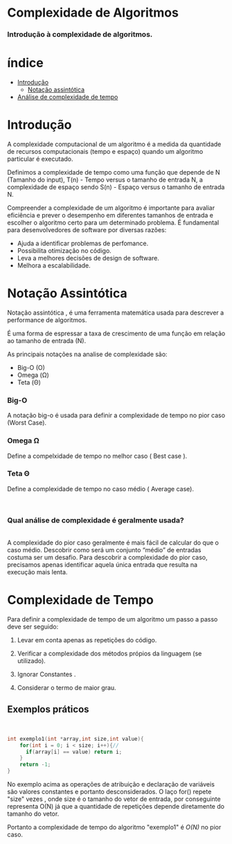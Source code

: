 # Complexidade de Algoritmos

### Introdução à complexidade de algoritmos.

# índice
  * [Introdução](#introdução)
    *   [Notação assintótica](#notação-assintótica)
  * [Análise de complexidade de tempo](#Complexidade-de-Tempo)
  

# Introdução

A complexidade computacional de um algoritmo é a medida da quantidade de recursos computacionais (tempo e espaço) quando um algoritmo particular é executado. 

Definimos a complexidade de tempo como uma função que depende de N (Tamanho do input), T(n) - Tempo versus o tamanho de entrada N, a complexidade de espaço sendo S(n) - Espaço versus o tamanho de entrada N.

Compreender a complexidade de um algoritmo é importante para avaliar  eficiência e prever o desempenho em diferentes tamanhos de entrada e escolher o algoritmo certo para um determinado problema. É fundamental para desenvolvedores de software por diversas razões:

* Ajuda a identificar problemas de perfomance.
* Possibilita otimização no código.
* Leva a melhores decisões de design de software.
* Melhora a escalabilidade.






# Notação Assintótica

Notação assintótica , é uma ferramenta matemática usada para descrever a performance de algoritmos.

É uma forma de espressar a taxa de crescimento de uma função em relação ao tamanho de entrada (N).

As principais notações na analise de complexidade são:

-  Big-O (O)
-  Omega (Ω)
-  Teta (Θ)

### Big-O
  A notação big-o é usada para definir a complexidade de tempo no pior caso (Worst Case).
### Omega Ω
   Define a compelxidade de tempo no melhor caso ( Best case ).
### Teta Θ
  Define a complexidade de tempo no caso médio ( Average case).

<br>

### Qual análise de complexidade é geralmente usada?

<br>
A complexidade do pior caso geralmente é mais fácil de calcular do que o caso médio. Descobrir como será um conjunto “médio” de entradas costuma ser um desafio. Para descobrir a complexidade do pior caso, precisamos apenas identificar aquela única entrada que resulta na execução mais lenta.


# Complexidade de Tempo

Para definir a complexidade de tempo de um algoritmo um passo a passo deve ser seguido:


1. Levar em conta apenas as repetições do código.

2. Verificar a complexidade dos métodos própios da linguagem (se utilizado).

3. Ignorar Constantes .

4. Considerar o termo de maior grau.

## Exemplos práticos 

<br>

```c
int exemplo1(int *array,int size,int value){
    for(int i = 0; i < size; i++){//
      if(array[i] == value) return i;
    }
    return -1;
}
```
No exemplo acima as operações de atribuição e declaração de variáveis são valores constantes e portanto desconsiderados. O laço for() repete "size" vezes , onde size é o tamanho do vetor de entrada, por conseguinte representa O(N) já que a quantidade de repetições depende diretamente do tamanho do vetor.

Portanto a complexidade de tempo do algoritmo "exemplo1" é *O(N)* no pior caso.

